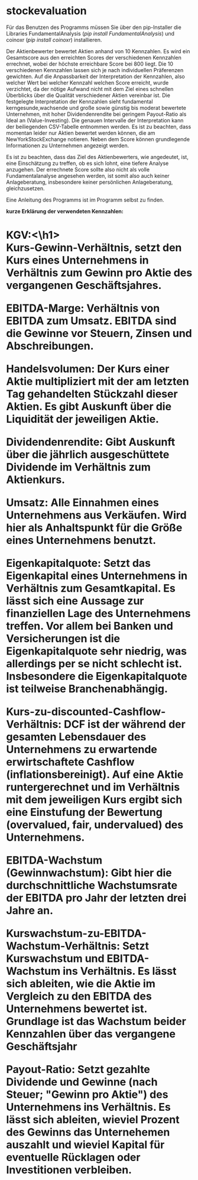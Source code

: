 # stockevaluation

Für das Benutzen des Programms müssen Sie über den pip-Installer die Libraries FundamentalAnalysis (*pip install FundamentalAnalysis*) und coinoxr (*pip install coinoxr*) installieren.

Der Aktienbewerter bewertet Aktien anhand von 10 Kennzahlen. Es wird ein Gesamtscore aus den erreichten Scores der verschiedenen Kennzahlen errechnet, wobei der höchste erreichbare Score bei 800 liegt. Die 10 verschiedenen Kennzahlen lassen sich je nach individuellen Präferenzen gewichten. Auf die Anpassbarkeit der Interpretation der Kennzahlen, also welcher Wert bei welcher Kennzahl welchen Score erreicht, wurde verzichtet, da der nötige Aufwand nicht mit dem Ziel eines schnellen Überblicks über die Qualität verschiedener Aktien vereinbar ist. Die festgelegte Interpretation der Kennzahlen sieht fundamental kerngesunde,wachsende und große sowie günstig bis moderat bewertete Unternehmen, mit hoher Dividendenrendite bei geringem Payout-Ratio als Ideal an (Value-Investing). Die genauen Intervalle der Interpretation kann der beiliegenden CSV-Tabelle entnommen werden. Es ist zu beachten, dass momentan leider nur Aktien bewertet werden können, die am NewYorkStockExchange notieren.
Neben dem Score können grundlegende Informationen zu Unternehmen angezeigt werden. 

Es ist zu beachten, dass das Ziel des Aktienbewerters, wie angedeutet, ist, eine Einschätzung zu treffen, ob es sich lohnt, eine tiefere Analyse anzugehen. Der errechnete Score sollte also nicht als volle Fundamentalanalyse angesehen werden, ist somit also auch keiner Anlageberatung, insbesondere keiner persönlichen Anlageberatung, gleichzusetzen.

Eine Anleitung des Programms ist im Programm selbst zu finden.



**kurze Erklärung der verwendeten Kennzahlen:**

<h1>KGV:<\h1> <br>
Kurs-Gewinn-Verhältnis, setzt den Kurs eines Unternehmens in Verhältnis zum Gewinn pro Aktie des vergangenen Geschäftsjahres.

EBITDA-Marge:
Verhältnis von EBITDA zum Umsatz. EBITDA sind die Gewinne vor Steuern, Zinsen und Abschreibungen. 

Handelsvolumen:
Der Kurs einer Aktie multipliziert mit der am letzten Tag gehandelten Stückzahl dieser Aktien. Es gibt Auskunft über die Liquidität der jeweiligen Aktie.

Dividendenrendite:
Gibt Auskunft über die jährlich ausgeschüttete Dividende im Verhältnis zum Aktienkurs.

Umsatz:
Alle Einnahmen eines Unternehmens aus Verkäufen. Wird hier als Anhaltspunkt für die Größe eines Unternehmens benutzt.

Eigenkapitalquote:
Setzt das Eigenkapital eines Unternehmens in Verhältnis zum Gesamtkapital. Es lässt sich eine Aussage zur finanziellen Lage des Unternehmens treffen. Vor allem bei Banken und Versicherungen ist die Eigenkapitalquote sehr niedrig, was allerdings per se nicht schlecht ist. Insbesondere die Eigenkapitalquote ist teilweise Branchenabhängig.

Kurs-zu-discounted-Cashflow-Verhältnis:
DCF ist der während der gesamten Lebensdauer des Unternehmens zu erwartende erwirtschaftete Cashflow (inflationsbereinigt). Auf eine Aktie runtergerechnet und im Verhältnis mit dem jeweiligen Kurs ergibt sich eine Einstufung der Bewertung (overvalued, fair, undervalued) des Unternehmens.

EBITDA-Wachstum (Gewinnwachstum):
Gibt hier die durchschnittliche Wachstumsrate der EBITDA pro Jahr der letzten drei Jahre an.

Kurswachstum-zu-EBITDA-Wachstum-Verhältnis:
Setzt Kurswachstum und EBITDA-Wachstum ins Verhältnis. Es lässt sich ableiten, wie die Aktie im Vergleich zu den EBITDA des Unternehmens bewertet ist. Grundlage ist das Wachstum beider Kennzahlen über das vergangene Geschäftsjahr

Payout-Ratio:
Setzt gezahlte Dividende und Gewinne (nach Steuer; "Gewinn pro Aktie") des Unternehmens ins Verhältnis. Es lässt sich ableiten, wieviel Prozent des Gewinns das Unternehemen auszahlt und wieviel Kapital für eventuelle Rücklagen oder Investitionen verbleiben.












